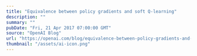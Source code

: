 ```yaml
---
title: "Equivalence between policy gradients and soft Q-learning"
description: ""
summary: ""
pubDate: "Fri, 21 Apr 2017 07:00:00 GMT"
source: "OpenAI Blog"
url: "https://openai.com/blog/equivalence-between-policy-gradients-and-soft-q-learning"
thumbnail: "/assets/ai-icon.png"
---
```


